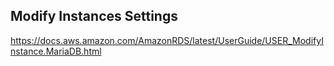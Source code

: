 
## Modify Instances Settings
https://docs.aws.amazon.com/AmazonRDS/latest/UserGuide/USER_ModifyInstance.MariaDB.html
